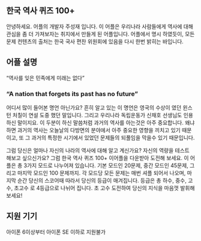 ## 한국 역사 퀴즈 100+
안녕하세요. 어플의 개발자 주성재 입니다. 이 어플은 우리나라 사람들에게 역사에 대해 관심을 좀 더 가져보자는 
취지에서 만들게 된 어플입니다. 어플에서 명시 하였듯이, 모든 문제 컨텐츠의 출처는 한국 국사 편찬 위원회에 있음을 다시 한번 밝히는 바입니다. 

## 어플 설명
“역사를 잊은 민족에게 미래는 없다”

### “A nation that forgets its past has no future”

어디서 많이 들어본 명언 아닌가요? 흔히 알고 있는 이 명언은 영국의 수상이 였던 윈스턴 처칠이 연설 도중 했던 말입니다. 그리고 우리나라 독립운동가 신채호 선생님도 인용하신 말이지요. 이 두분이 하신 말씀처럼 과거의 역사를 아는것은 아주 중요합니다. 왜냐하면 과거의 역사는 오늘날의 다방면의 분야에서 아주 중요한 영향을 끼치고 있기 때문이고, 또 그 과거의 특정한 시기에서 있었던 문제들의 되풀임을 막을수 있기 때문입니다.


그럼 당신은 얼마나 자신의 나라의 역사에 대해 알고 계신가요? 자신의 역량을 테스트 해보고 싶으신가요? 그럼 한국 역사 퀴즈 100+ 이어플을 다운받아 도전해 보세요. 이 어플은 총 3가지 모드로 나누어져 있습니다. 기본 모드인 20문제, 중간 모드인 45문제, 그리고 마지막 모드인 100 문제까지. 각 모드당 모든 문제는 매번 셔플 되어서 나오며, 마지막 순간 당신의 스코어때 따라서 당신의 등급이 매겨집니다. 등급은 총 하수, 중수, 고수, 초고수 로 4등급으로 나뉘어 집니다. 초 고수 도전하여 당신의 지식을 마음껏 발휘해 보세요!

## 지원 기기
아이폰 6이상부터
아이폰 SE 이하로 지원불가
